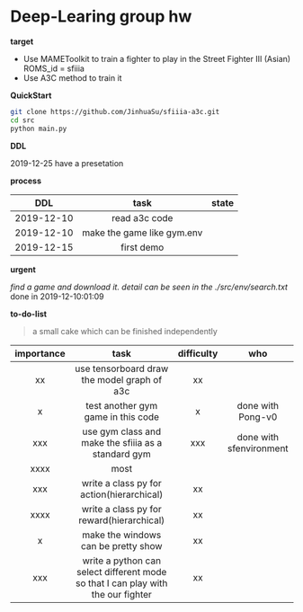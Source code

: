 # Deep-Learing group hw

**target**

- Use MAMEToolkit to train a fighter to play in the Street Fighter III (Asian) ROMS_id = sfiiia
- Use A3C method to train it

**QuickStart**
```sh
git clone https://github.com/JinhuaSu/sfiiia-a3c.git
cd src
python main.py
```

**DDL**

2019-12-25 have a presetation

**process**

| DDL | task | state |
| :--: | :--: | :--: |
| 2019-12-10 | read a3c code |  |
| 2019-12-10 | make the game like gym.env |  |
| 2019-12-15 | first demo |  |

**urgent**

*find a game and download it. detail can be seen in the ./src/env/search.txt*
done in 2019-12-10:01:09


**to-do-list**

> a small cake which can be finished independently

| importance | task | difficulty | who |
| :--: | :--: | :--: | :--: |
| xx | use tensorboard draw the model graph of a3c | xx |  |
| x | test another gym game in this code | x | done with Pong-v0 |
| xxx | use gym class and make the sfiiia as a standard gym | xxx | done with sfenvironment |
| xxxx | most 
| xxx | write a class py for action(hierarchical) | xx |  | 
| xxxx | write a class py for reward(hierarchical) | xx |  |
| x | make the windows can be pretty show | xx |  |
| xxx | write a python can select different mode so that I can play with the our fighter | xx |  |
